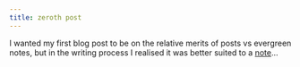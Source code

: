 ```yaml
---
title: zeroth post
---
```


I wanted my first blog post to be on the relative merits of posts vs evergreen notes, but in the writing process I realised it was better suited to a [note]...

[note]: /notes/internet-writing-forms.html
